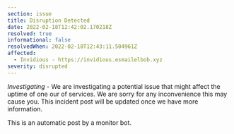 ```yaml
---
section: issue
title: Disruption Detected
date: 2022-02-18T12:42:02.170218Z
resolved: true
informational: false
resolvedWhen: 2022-02-18T12:43:11.504961Z
affected:
  - Invidious - https://invidious.esmailelbob.xyz
severity: disrupted
---
```

*Investigating* - We are investigating a potential issue that might affect the uptime of one our of services. We are sorry for any inconvenience this may cause you. This incident post will be updated once we have more information.

This is an automatic post by a monitor bot.
        